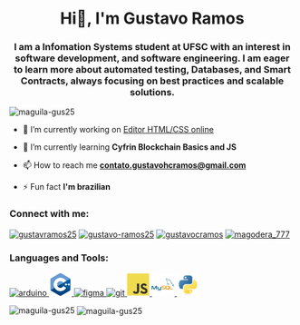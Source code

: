 <h1 align="center">Hi👋, I'm Gustavo Ramos</h1>
<h3 align="center">I am a Infomation Systems student at UFSC with an interest in software development, and software engineering. I am eager to learn more about automated testing, Databases, and Smart Contracts, always focusing on best practices and scalable solutions.</h3>

<p align="left"> <img src="https://komarev.com/ghpvc/?username=maguila-gus25&label=Profile%20views&color=0e75b6&style=flat" alt="maguila-gus25" /> </p>

- 🔭 I’m currently working on [Editor HTML/CSS online](https://github.com/maguila-gus25/UFSC---INE5646)

- 🌱 I’m currently learning **Cyfrin Blockchain Basics and JS**

- 📫 How to reach me **contato.gustavohcramos@gmail.com**

- ⚡ Fun fact **I'm brazilian**

<h3 align="left">Connect with me:</h3>
<p align="left">
<a href="https://twitter.com/gustavramos25" target="blank"><img align="center" src="https://raw.githubusercontent.com/rahuldkjain/github-profile-readme-generator/master/src/images/icons/Social/twitter.svg" alt="gustavramos25" height="30" width="40" /></a>
<a href="https://linkedin.com/in/gustavo-ramos25" target="blank"><img align="center" src="https://raw.githubusercontent.com/rahuldkjain/github-profile-readme-generator/master/src/images/icons/Social/linked-in-alt.svg" alt="gustavo-ramos25" height="30" width="40" /></a>
<a href="https://instagram.com/gustavocramos" target="blank"><img align="center" src="https://raw.githubusercontent.com/rahuldkjain/github-profile-readme-generator/master/src/images/icons/Social/instagram.svg" alt="gustavocramos" height="30" width="40" /></a>
<a href="https://discord.gg/magodera_777" target="blank"><img align="center" src="https://raw.githubusercontent.com/rahuldkjain/github-profile-readme-generator/master/src/images/icons/Social/discord.svg" alt="magodera_777" height="30" width="40" /></a>
</p>

<h3 align="left">Languages and Tools:</h3>
<p align="left"> <a href="https://www.arduino.cc/" target="_blank" rel="noreferrer"> <img src="https://cdn.worldvectorlogo.com/logos/arduino-1.svg" alt="arduino" width="40" height="40"/> </a> <a href="https://www.w3schools.com/cpp/" target="_blank" rel="noreferrer"> <img src="https://raw.githubusercontent.com/devicons/devicon/master/icons/cplusplus/cplusplus-original.svg" alt="cplusplus" width="40" height="40"/> </a> <a href="https://www.figma.com/" target="_blank" rel="noreferrer"> <img src="https://www.vectorlogo.zone/logos/figma/figma-icon.svg" alt="figma" width="40" height="40"/> </a> <a href="https://git-scm.com/" target="_blank" rel="noreferrer"> <img src="https://www.vectorlogo.zone/logos/git-scm/git-scm-icon.svg" alt="git" width="40" height="40"/> </a> <a href="https://developer.mozilla.org/en-US/docs/Web/JavaScript" target="_blank" rel="noreferrer"> <img src="https://raw.githubusercontent.com/devicons/devicon/master/icons/javascript/javascript-original.svg" alt="javascript" width="40" height="40"/> </a> <a href="https://www.mysql.com/" target="_blank" rel="noreferrer"> <img src="https://raw.githubusercontent.com/devicons/devicon/master/icons/mysql/mysql-original-wordmark.svg" alt="mysql" width="40" height="40"/> </a> <a href="https://www.python.org" target="_blank" rel="noreferrer"> <img src="https://raw.githubusercontent.com/devicons/devicon/master/icons/python/python-original.svg" alt="python" width="40" height="40"/> </a> </p>

<p><img align="left" src="https://github-readme-stats.vercel.app/api/top-langs?username=maguila-gus25&show_icons=true&locale=en&layout=compact" alt="maguila-gus25" /></p>

<p>&nbsp;<img align="center" src="https://github-readme-stats.vercel.app/api?username=maguila-gus25&show_icons=true&locale=en" alt="maguila-gus25" /></p>
